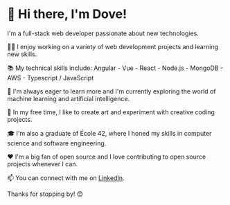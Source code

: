 # 👋 Hi there, I'm Dove! 

I'm a full-stack web developer passionate about new technologies. 

👨‍💻 I enjoy working on a variety of web development projects and learning new skills. 

📚 My technical skills include:
Angular - Vue - React - Node.js - MongoDB - AWS - Typescript / JavaScript

🌱 I'm always eager to learn more and I'm currently exploring the world of machine learning and artificial intelligence.

🎨 In my free time, I like to create art and experiment with creative coding projects.

🎓 I'm also a graduate of École 42, where I honed my skills in computer science and software engineering.

❤️ I'm a big fan of open source and I love contributing to open source projects whenever I can.

📫 You can connect with me on [LinkedIn](https://www.linkedin.com/in/dovepalombo).

Thanks for stopping by! 😊
